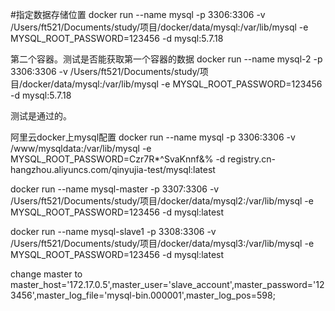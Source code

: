 #指定数据存储位置
docker run --name mysql -p 3306:3306 -v /Users/ft521/Documents/study/项目/docker/data/mysql:/var/lib/mysql  -e MYSQL_ROOT_PASSWORD=123456 -d mysql:5.7.18

第二个容器。测试是否能获取第一个容器的数据
docker run --name mysql-2 -p 3306:3306 -v /Users/ft521/Documents/study/项目/docker/data/mysql:/var/lib/mysql  -e MYSQL_ROOT_PASSWORD=123456 -d mysql:5.7.18

测试是通过的。


阿里云docker上mysql配置
docker run --name mysql -p 3306:3306 -v /www/mysqldata:/var/lib/mysql  -e MYSQL_ROOT_PASSWORD=Czr7R*^SvaKnnf&% -d registry.cn-hangzhou.aliyuncs.com/qinyujia-test/mysql:latest



docker run --name mysql-master -p 3307:3306 -v /Users/ft521/Documents/study/项目/docker/data/mysql2:/var/lib/mysql  -e MYSQL_ROOT_PASSWORD=123456 -d mysql:latest

docker run --name mysql-slave1 -p 3308:3306 -v /Users/ft521/Documents/study/项目/docker/data/mysql3:/var/lib/mysql  -e MYSQL_ROOT_PASSWORD=123456 -d mysql:latest


change master to master_host='172.17.0.5',master_user='slave_account',master_password='123456',master_log_file='mysql-bin.000001',master_log_pos=598;